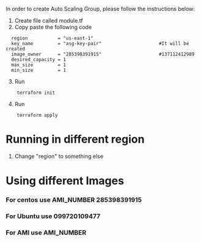 In order to create Auto Scaling Group, please follow the instructions below: 

1. Create file called module.tf
2. Copy paste the following code 
```
  region           = "us-east-1"
  key_name         = "asg-key-pair"                     #It will be created
  image_owner      = "285398391915"                     #137112412989
  desired_capacity = 1
  max_size         = 1
  min_size         = 1
```

3. Run 
```
    terraform init 
```
4. Run 
```
    terraform apply
```



# Running in different region
1. Change "region" to something else


# Using different Images
### For centos use AMI_NUMBER 285398391915
### For Ubuntu use  099720109477
### For AMI   use  AMI_NUMBER

